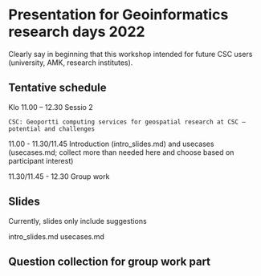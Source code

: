 # Presentation for Geoinformatics research days 2022

Clearly say in beginning that this workshop intended for future CSC users (university, AMK, research institutes).

## Tentative schedule

Klo 11.00 – 12.30 Sessio 2 

    CSC: Geoportti computing services for geospatial research at CSC – potential and challenges
    
11.00 - 11.30/11.45 Introduction (intro_slides.md) and usecases (usecases.md; collect more than needed here and choose based on participant interest)

11.30/11.45 - 12.30 Group work

## Slides

Currently, slides only include suggestions

intro_slides.md
usecases.md

## Question collection for group work part

